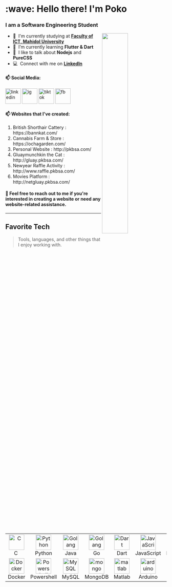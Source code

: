 <h1 align="left" id="macropower-title">:wave: Hello there! I'm Poko</h1>
<h3 align="left">I am a Software Engineering Student </h3>
<img align="right" src="./img/me.png" width="40%">

- :office: &nbsp;I'm currently studying at **[Faculty of ICT, Mahidol University]**
- :seedling: &nbsp;I’m currently learning **Flutter & Dart**
- :speech_balloon: &nbsp;I like to talk about **Nodejs** and **PureCSS**
- :computer: &nbsp;Connect with me on **[LinkedIn]**

#### 📫 Social Media:
<a href="https://www.linkedin.com/in/siranut-akarawuthi-8baa301b4/" width="96"><img src="https://upload.wikimedia.org/wikipedia/commons/c/ca/LinkedIn_logo_initials.png" width="48" height="48" alt="linkedin" /></a>
<a href="https://www.instagram.com/pkbs.a/" width="96"><img src="https://upload.wikimedia.org/wikipedia/commons/e/e7/Instagram_logo_2016.svg" width="48" height="48" alt="ig" /></a>
<a href="https://www.tiktok.com/@pokolukgluay" width="96"><img src="https://seeklogo.com/images/T/tiktok-app-icon-logo-0F5AD7AE01-seeklogo.com.png" width="48" height="48" alt="tiktok" /></a>
<a href="https://www.facebook.com/siranut.akarawuthi/" width="96"><img src="https://upload.wikimedia.org/wikipedia/commons/c/cd/Facebook_logo_%28square%29.png" width="48" height="48" alt="fb" /></a>

#### 📫 Websites that I've created:
<ol>
  <li>British Shorthair Cattery : https://bannkat.com/</li>
  <li>Cannabis Farm & Store : https://ochagarden.com/</li>
  <li>Personal Website : http://pkbsa.com/</li>
  <li>Gluaymunchkin the Cat : http://gluay.pkbsa.com/</li>
  <li>Newyear Raffle Activity : http://www.raffle.pkbsa.com/</li>
  <li>Movies Platform : http://netgluay.pkbsa.com/</li>
</ol>

<h4>📢 Feel free to reach out to me if you're interested in creating a website or need any website-related assistance.</h4>

<hr/>
<h2 align="left" id="program">Favorite Tech</h2>

> Tools, languages, and other things that I enjoy working with.

<table>
  <tr>
    <td align="center" width="96">
      <a href="#program">
        <img src="https://upload.wikimedia.org/wikipedia/commons/1/18/C_Programming_Language.svg" width="48" height="48" alt="C" />
      </a>
      <br>C&nbsp;
    </td>
    <td align="center" width="96">
      <a href="#program">
        <img src="https://upload.wikimedia.org/wikipedia/commons/c/c3/Python-logo-notext.svg" width="48" height="48" alt="Python" />
      </a>
      <br>Python
    </td>
    <td align="center" width="96">
      <a href="#program">
        <img src="https://www.vectorlogo.zone/logos/java/java-icon.svg" width="48" height="48" alt="Golang" />
      </a>
      <br>Java
    </td>
    <td align="center" width="96">
      <a href="#program">
        <img src="https://go.dev/blog/go-brand/Go-Logo/SVG/Go-Logo_Aqua.svg" width="48" height="48" alt="Golang" />
      </a>
      <br>Go
    </td>
    <td align="center" width="96">
      <a href="#program">
        <img src="https://upload.wikimedia.org/wikipedia/commons/9/91/Dart-logo-icon.svg" width="48" height="48" alt="Dart" />
      </a>
      <br>Dart
    </td>
    <td align="center" width="96">
      <a href="#program">
        <img src="https://upload.wikimedia.org/wikipedia/commons/9/99/Unofficial_JavaScript_logo_2.svg" width="48" height="48" alt="JavaScript" />
      </a>
      <br>JavaScript
    </td>
    <td align="center" width="96">
      <a href="#program">
        <img src="https://upload.wikimedia.org/wikipedia/commons/d/d9/Node.js_logo.svg" width="48" height="48" alt="Nodejs" />
      </a>
      <br>Node.js
    </td>
    <td align="center" width="96">
      <a href="#program" >
        <img src="https://upload.wikimedia.org/wikipedia/commons/a/a7/React-icon.svg" width="48" height="48" alt="React" />
      </a>
      <br>React
    </td>
    <td align="center" width="96">
      <a href="#program">
        <img src="https://upload.wikimedia.org/wikipedia/commons/b/b2/Bootstrap_logo.svg" width="48" height="48" alt="Bootstrap" />
      </a>
      <br>Bootstrap
    </td>
    <td align="center" width="96">
      <a href="program">
        <img src="https://upload.wikimedia.org/wikipedia/commons/9/96/Sass_Logo_Color.svg" width="48" height="48" alt="Sass" />
      </a>
      <br>Sass
    </td>
  </tr>
  <tr>
    <td align="center" width="96"> 
      <a href="#program" >
        <img src="https://www.svgrepo.com/show/349342/docker.svg" width="48" height="48" alt="Docker" />
      </a>
      <br>Docker
    </td>
    <td align="center" width="96">
      <a href="#program">
        <img src="https://raw.githubusercontent.com/PowerShell/PowerShell/master/assets/ps_black_128.svg" width="48" height="48" alt="Powershell" />
      </a>
      <br>Powershell
    </td>
    <td align="center"  width="96">
      <a href="#program">
        <img src="https://www.svgrepo.com/show/303251/mysql-logo.svg" width="48" height="48" alt="MySQL" />
      </a>
      <br>MySQL
    </td>
     <td align="center" width="96">
      <a href="#program" >
        <img src="https://cdn.icon-icons.com/icons2/2415/PNG/512/mongodb_original_wordmark_logo_icon_146425.png" width="48" height="48" alt="mongo" />
      </a>
      <br>MongoDB
    </td>
    <td align="center" width="96">
      <a href="#program" >
        <img src="https://upload.wikimedia.org/wikipedia/commons/2/21/Matlab_Logo.png" width="48" height="48" alt="matlab" />
      </a>
      <br>Matlab
    </td>
    <td align="center" width="96">
      <a href="#program" >
        <img src="https://upload.wikimedia.org/wikipedia/commons/8/87/Arduino_Logo.svg" width="48" height="48" alt="arduino" />
      </a>
      <br>Arduino
    </td>
    <td align="center" width="96">
      <a href="#program" >
        <img src="https://upload.wikimedia.org/wikipedia/commons/d/d9/P5js_Logo.svg" width="48" height="48" alt="p5js" />
      </a>
      <br>p5js
    </td>
    <td align="center" width="96">
      <a href="#program" >
        <img src="https://upload.wikimedia.org/wikipedia/commons/9/93/Amazon_Web_Services_Logo.svg" width="48" height="48" alt="aws" />
      </a>
      <br>AWS
    </td>
  </tr>
</table>

[Faculty of ICT, Mahidol University]: https://www.ict.mahidol.ac.th/
[LinkedIn]: https://www.linkedin.com/in/siranut-akarawuthi-8baa301b4/
